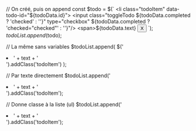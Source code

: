 // On créé, puis on append
    const $todo = $(`
    <li class="todoItem" data-todo-id="${todoData.id}"> 
        <input class="toggleTodo ${todoData.completed ? 'checked' : ''}" type="checkbox" ${todoData.completed ? 'checked="checked"' : ''}"/> 
        <span>${todoData.text}</span> 
        <button class="deleteTodo">X</button>
    </li>`);
    $todoList.append($todo);
    
// La même sans variables
    $todoList.append(
        $('<li>' + text + '</li>').addClass('todoItem')
    );

// Par texte directement
    $todoList.append('<li class="todoItem">' + text + '</li>').addClass('todoItem');

// Donne classe à la liste (ul)
    $todoList.append('<li>' + text + '</li>').addClass('todoItem');